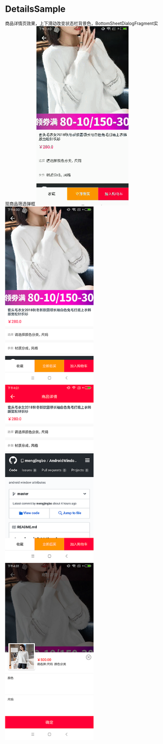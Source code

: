 # DetailsSample
商品详情页效果，上下滑动改变状态栏背景色，BottomSheetDialogFragment实现商品筛选弹框
![](https://github.com/mengjingbo/DetailsSample/blob/master/imgae/details.gif)
![](https://github.com/mengjingbo/DetailsSample/blob/master/imgae/image01.png)
![](https://github.com/mengjingbo/DetailsSample/blob/master/imgae/image02.png)
![](https://github.com/mengjingbo/DetailsSample/blob/master/imgae/image03.png)
